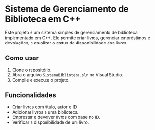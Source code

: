 # Sistema de Gerenciamento de Biblioteca em C++

Este projeto é um sistema simples de gerenciamento de biblioteca implementado em C++. Ele permite criar livros, gerenciar empréstimos e devoluções, e atualizar o status de disponibilidade dos livros.

## Como usar

1. Clone o repositório.
2. Abra o arquivo `SistemaBiblioteca.sln` no Visual Studio.
3. Compile e execute o projeto.

## Funcionalidades

- Criar livros com título, autor e ID.
- Adicionar livros a uma biblioteca.
- Emprestar e devolver livros com base no ID.
- Verificar a disponibilidade de um livro.

